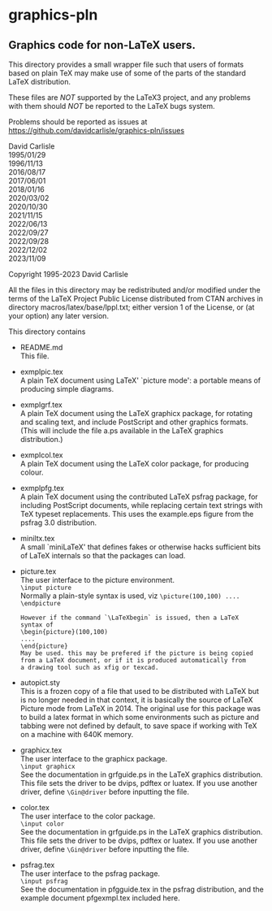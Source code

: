 # graphics-pln

## Graphics code for non-LaTeX users.

This directory provides a small wrapper file such that users of
formats based on plain TeX may make use of some of the parts of the
standard LaTeX distribution.

These files are *NOT* supported by the LaTeX3 project, and any
problems with them should *NOT* be reported to the LaTeX bugs system.

Problems should be reported as issues at
https://github.com/davidcarlisle/graphics-pln/issues


David Carlisle  
1995/01/29  
1996/11/13  
2016/08/17  
2017/06/01  
2018/01/16  
2020/03/02  
2020/10/30  
2021/11/15  
2022/06/13  
2022/09/27  
2022/09/28  
2022/12/02  
2023/11/09

Copyright 1995-2023 David Carlisle

   All the files in this directory may be redistributed and/or modified
   under the terms of the LaTeX Project Public License distributed from
   CTAN archives in directory macros/latex/base/lppl.txt; either
   version 1 of the License, or (at your option) any later version. 



This directory contains

- README.md  
  This file.

- exmplpic.tex  
      A plain TeX document using LaTeX' `picture mode': a portable
      means of producing simple diagrams.

- exmplgrf.tex  
      A plain TeX document using the LaTeX graphicx package, for
      rotating and scaling text, and include PostScript and other
      graphics formats. (This will include the file a.ps available
      in the LaTeX graphics distribution.)

- exmplcol.tex  
      A plain TeX document using the LaTeX color package, for
      producing colour.

- exmplpfg.tex  
      A plain TeX document using the contributed LaTeX psfrag package,
      for including PostScript documents, while replacing certain text
      strings with TeX typeset replacements. This uses the example.eps
      figure from the psfrag 3.0 distribution.

- miniltx.tex  
      A small `miniLaTeX' that defines fakes or otherwise hacks
      sufficient bits of LaTeX internals so that the packages can load.

- picture.tex  
      The user interface to the picture environment.  
      `\input picture`  
      Normally a plain-style syntax is used, viz
      ```
      \picture(100,100)
      ....
      \endpicture
      ```

      However if the command `\LaTeXbegin` is issued, then a LaTeX
      syntax of
      \begin{picture}(100,100)
      ....
      \end{picture}
      May be used. this may be prefered if the picture is being copied
      from a LaTeX document, or if it is produced automatically from
      a drawing tool such as xfig or texcad.

- autopict.sty  
      This is a frozen copy of a file that used to be distributed with
      LaTeX but is no longer needed in that context, it is basically
      the source of LaTeX Picture mode from LaTeX in 2014. The
      original use for this package was to build a latex format in
      which some environments such as picture and tabbing were not
      defined by default, to save space if working with TeX on a
      machine with 640K memory.


- graphicx.tex  
      The user interface to the graphicx package.  
      `\input graphicx`  
      See the documentation in grfguide.ps in the LaTeX graphics
      distribution.
      This file sets the driver to be dvips, pdftex or luatex.
      If you use another driver, define `\Gin@driver` before inputting the file.

- color.tex  
      The user interface to the color package.  
      `\input color`  
      See the documentation in grfguide.ps in the LaTeX graphics
      distribution. 
      This file sets the driver to be dvips, pdftex or luatex.
      If you use another driver, define `\Gin@driver` before inputting the file.
     

- psfrag.tex  
      The user interface to the psfrag package.  
      `\input psfrag`  
      See the documentation in pfgguide.tex in the psfrag distribution,
      and the example document pfgexmpl.tex included here.
